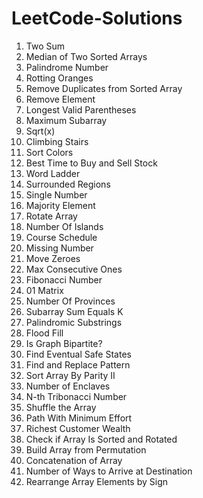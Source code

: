 # LeetCode-Solutions
0001. Two Sum
0004. Median of Two Sorted Arrays
0009. Palindrome Number
0010. Rotting Oranges
0026. Remove Duplicates from Sorted Array
0027. Remove Element
0032. Longest Valid Parentheses
0053. Maximum Subarray
0069. Sqrt(x)
0070. Climbing Stairs
0075. Sort Colors
0121. Best Time to Buy and Sell Stock
0127. Word Ladder
0130. Surrounded Regions
0136. Single Number
0169. Majority Element
0189. Rotate Array
0200. Number Of Islands
0207. Course Schedule
0268. Missing Number
0283. Move Zeroes
0485. Max Consecutive Ones
0509. Fibonacci Number
0542. 01 Matrix
0547. Number Of Provinces
0560. Subarray Sum Equals K
0647. Palindromic Substrings
0733. Flood Fill
0785. Is Graph Bipartite?
0802. Find Eventual Safe States
0890. Find and Replace Pattern
0922. Sort Array By Parity II
1020. Number of Enclaves
1137. N-th Tribonacci Number
1470. Shuffle the Array
1631. Path With Minimum Effort
1672. Richest Customer Wealth
1752. Check if Array Is Sorted and Rotated
1920. Build Array from Permutation
1929. Concatenation of Array
1976. Number of Ways to Arrive at Destination
2149. Rearrange Array Elements by Sign

